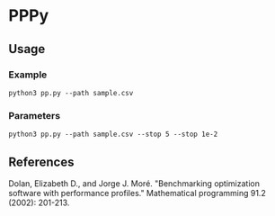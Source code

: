 # PPPy

## Usage
### Example
```
python3 pp.py --path sample.csv
```

### Parameters
```
python3 pp.py --path sample.csv --stop 5 --stop 1e-2
```

## References
Dolan, Elizabeth D., and Jorge J. Moré. "Benchmarking optimization software with performance profiles." Mathematical programming 91.2 (2002): 201-213.
